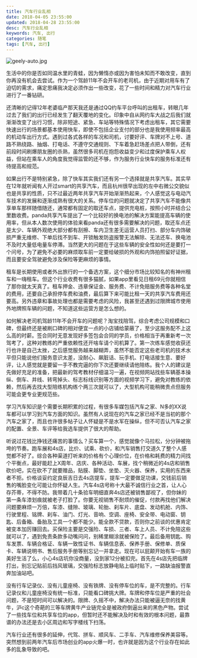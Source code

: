 ```yaml
---
title: 汽车行业乱相
date: 2018-04-05 23:55:00
updated: 2018-04-28 23:55:00
desc: 汽车行业乱相
keywords: 汽车, 出行
categories: 随笔
tags: [汽车, 出行]
---
```


![geely-auto.jpg](/images/geely-auto.jpg)

生活中的你是否如同温水里的青蛙，因为懒惰亦或因为害怕未知而不敢改变，直到你再没有机会去尝试。<!--more-->作为一个驾龄11年不会开车的老司机，由于近期对用车有了迫切的需求，痛定思痛我决定必须作出一些改变，花了一些时间和精力对汽车行业进行了一番钻研。

还清晰的记得12年老婆临产那天我还是通过QQ约车平台呼叫的出租车，转眼几年过去了我们的出行已经发生了翻天覆地的变化。印象中自从网约车大战之后我们就渐渐改变了出行习惯，除非短途、紧急、车站等特殊情况下考虑出租车，其它需要快速出行的场景都基本使用快车，即使不包括企业支付的部分也是我使用频率最高的机动车出行方式。遇到过各式各样的车况和司机，讨要好评、车牌对不上号、道路不熟绕路、抽烟、打电话、不遵守交通规则、下车着急赶场差点把人带倒，还有前段时间刷爆朋友圈的杀熟，虽然很多司机在抱怨收益变少和过度保护乘车人权益，但站在乘车人的角度我觉得监管的还不够，作为服务行业快车的服务标准还有待提高和规范。

如果出行不是特别紧急，除了快车其实我们还有另一个选择就是共享汽车。其实早在12年就听闻有人开过smart的共享汽车，而且杭州很早出现的左中右微公交貌似也是共享的性质，只不过最近两年共享汽车开始渐渐热起来，个人感觉这与电动汽车技术的发展和逐渐成熟有很大的关系。停车位的问题就决定了共享汽车不能像共享单车那样随借随还，通常都有固定的取还车点，提供充电桩，按照小时并结合公里数收费。panda共享汽车提出了一个比较好的换电池的解决方案能提高车辆的使用率，但从本人数次使用的体验来看panda还有很多需要解决的问题，取还车点还是太少、车辆外观绝大部分都有刮擦、车内卫生差无运营人员打扫、部分车内饰破损严重无维修、下单后找不到车、开锁触发防盗报警无法解除、无法还车、换电池不及时大量低电量车停滞。当然更大的问题在于这些车辆的安全性如何还是要打一个问号，为了避免不必要的麻烦取车前一定要给破损的外观和内饰拍照留好证据，而且要安全驾驶避免涉及保险等更麻烦的事情。

租车是长期使用或者外出旅行的一个备选方案，这个细分市场比较知名的有神州租车和一嗨租车。但这个行业收费有很多猫腻，如果app里看见日租69元你就相信了那你就太天真了。租车押金、违章保证金、服务费、不计免赔服务费等各种名堂的费用，还要自己承担停车费和油费，最后算下来可能比租一天的共享汽车费用还要高。另外违章和事故处理也都是需要考虑的风险，我甚至还遇到过限牌城市使用外地牌照车辆的问题，不知道这些运营方是怎么想的。

如何解决老司机驾龄11年不会开车的问题呢？淘宝找陪驾，综合考虑公司规模和口碑，但最终还是被刷口碑的相对便宜一点的小店铺给蒙蔽了，至少这服务配不上这么高的时薪。签合同时无意发现好多签包会合同的学员，价格相当于再重新考一次驾考了，这种对教练的严重依赖性还开啥车请个司机算了。第一次练车感觉收获还行也许是自己太挫，之后感觉服务越来越糊弄，虽然不能否定这些老司机的技术水平但只能说他们服务意识太差，没耐心、飙脏话、玩手机、打电话接生意、要好评，让人感觉就是要留一手不教完逼的你下次还要继续请他陪练。我个人的建议是先做好充足的准备，把最新的驾考教材仔细温习一遍，在视频网站找些车辆基本操纵、倒车、并线、转弯掉头、标志标线识别等方面的视频学习下，避免对教练的依赖，然后再去找大型陪练机构练个两三次就可以了，大型机构可能稍微贵点但服务可能会更专业更规范些。

学习汽车知识是个需要长期积累的过程，有很多车媒包括汽车之家、N多的XX说车都可以学习到汽车方面的知识。虽然有人说现在的汽车之家已经不是当初的那个汽车之家了，而且也许很多帖子让人怀疑是不是水军在操纵，但不可否认汽车之家的配置、全景、车评等给我选车提供了很大的帮助。

听说过花钱比挣钱还痛苦的事情么？买车算一个，感觉就像个马拉松，分分钟被拖垮的节奏。跑车展和4s店，比价、试乘、砍价，和汽车销售打交道久了整个人感觉都不好了。综合各种渠道打听来的价格有个心理价位，在价格和耗费的精力间找个平衡点，最好能赶上X周年、店庆、各种活动、车展，找个稍微近的4s店和销售砍价吧，实在砍不了就要赠品，贴膜、脚垫、坐垫、灭火器、保养，实用的东西来者不拒。价格谈妥约定良辰吉日去4s店提车，提车一定要做足功课，交钱前后销售的嘴脸变化可能让你怀疑人生。汽车4s店号称十大最不诚信行业之首，让人心存芥蒂，不得不防。我带着几十条验车明细直奔4s店还被销售鄙视了，但你妹的第一条车漆划痕就被老子打脸了。你要无视销售不耐烦的催促，付款再找他们解决问题要麻烦一万倍，车漆、缝隙、玻璃、轮胎、刹车片、底盘、发动机舱、内饰、行驶里程、铭牌、刹车、油门、灯光、音响、空调、座椅、安全带、电动窗、钥匙、后备箱、备胎及工具一个都不能少。能全款不贷款，否则你之前谈的优惠肯定被变本加厉赚回去。买保险主要是交强险、车损、三者、车上人员、不计免陪这些就可以了，遇到免责条款多动嘴问问，别稀里糊涂就被保险了。最后备用钥匙、购车发票、车辆合格证、车辆一致性证书、车辆信息表、保养手册、保修单、质保卡、车辆说明书、售后服务手册等别忘记一并拿走。现在可以屁颠开始有车一族的美好生活了么，小心4s店坑你没商量，没到家12分被扣完。首先在4s店先把临牌打出，别忘记贴前后挡风玻璃，交强险标志放静电贴上临时贴下，一路缺油报警直奔加油站吧。

没有行车记录仪、没有儿童座椅、没有铁牌、没有停车位的车，是不完整的。行车记录仪和儿童座椅没有统一标准，只能看口碑挑大牌。车牌和停车位是严重的社会问题，不是短时间可以解决的。限牌、久摇不中，解决办法只能被逼无奈的找黄牛，沪c这个奇葩的三等车牌黄牛产业链完全是被政府倒逼出来的黑色产物。尝试了一些找车位和共享车位的app，但暂时还不能解决及时和有效的根本问题，最靠谱的办法还是去小区周边和写字楼线下扫荡。

汽车行业还有很多的延伸，代驾、拼车、顺风车、二手车、汽车维修保养美容等。突然想到前两年汽车后市场创业的app火爆一时，也许就是因为这个行业存在如此多的乱象导致的吧。